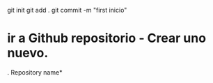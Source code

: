 git init
git add .
git commit -m "first inicio"

# ir a Github repositorio - Crear uno nuevo.
. Repository name* 